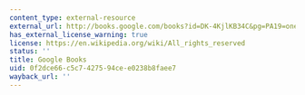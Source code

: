 ```yaml
---
content_type: external-resource
external_url: http://books.google.com/books?id=DK-4KjlKB34C&pg=PA19=onepage
has_external_license_warning: true
license: https://en.wikipedia.org/wiki/All_rights_reserved
status: ''
title: Google Books
uid: 0f2dce66-c5c7-4275-94ce-e0238b8faee7
wayback_url: ''
---
```

